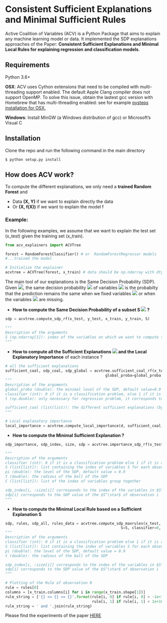 # Consistent Sufficient Explanations and Minimal Sufficient Rules 
 
Active Coalition of Variables (ACV) is a Python Package that aims to explain any machine learning model or data. 
It implemented the SDP explanations approaches of the Paper: **Consistent Sufficient Explanations and Minimal Local Rules for
explaining regression and classification models**.
 
## Requirements
Python 3.6+ 

**OSX**: ACV uses Cython extensions that need to be compiled with multi-threading support enabled. 
The default Apple Clang compiler does not support OpenMP.
To solve this issue, obtain the lastest gcc version with Homebrew that has multi-threading enabled: 
see for example [pysteps installation for OSX.](https://pypi.org/project/pysteps/1.0.0/)

**Windows**: Install MinGW (a Windows distribution of gcc) or Microsoft’s Visual C

## Installation

Clone the repo and run the following command in the main directory
```
$ python setup.py install
```

## How does ACV work?
To compute the different explanations, we only need a **trained Random Forest** and 
- Data **(X, Y)** if we want to explain directly the data
- Or **(X, f(X))** if we want to explain the model f

### Example:
In the following examples, we assume that we want to explain the test set (x_test) given the training set (x_train).

```python
from acv_explainers import ACVTree

forest = RandomForestClassifier() # or  RandomForestRegressor models
#...trained the model

# Initialize the explainer
acvtree = ACVTree(forest, x_train) # data should be np.ndarray with dtype=double
```
The main tool of our explanations is the Same Decision Probability (SDP). Given <img src="https://latex.codecogs.com/gif.latex?x%20%3D%20%28x_S%2C%20x_%7B%5Cbar%7BS%7D%7D%29" />, the same decision probability <img src="https://latex.codecogs.com/gif.latex?SDP_S%28x%2C%20f%29" /> of variables <img src="https://latex.codecogs.com/gif.latex?x_S" />  is the probabilty that the prediction remains the same when we fixed variables 
<img src="https://latex.codecogs.com/gif.latex?X_S=x_S" /> or when the variables <img src="https://latex.codecogs.com/gif.latex?X_{\bar{S}}" /> are missing.

* **How to compute  the Same Decision Probability of a subset S <img src="https://latex.codecogs.com/gif.latex?SDP_S%28x%2C%20f%29" />  ?**

```python
sdp = acvtree.compute_sdp_rf(x_test, y_test, x_train, y_train, S)

"""
Description of the arguments    
S (np.ndarray[1]): index of the variables on which we want to compute the SDP
"""
```
* **How to compute all the Sufficient Explanations <img src="https://latex.codecogs.com/gif.latex?S^\star" /> 
and the Local Explanatory Importance** of each instance ?
```python
# all the sufficient explanations 
sufficient_coal, sdp_coal, sdp_global = acvtree.sufficient_coal_rf(x_test, y_test, x_train, y_train,
                                             global_proba=global_proba, classifier=0, t=t)
"""
Description of the arguments
global_proba (double): the minimal level of the SDP, default value=0.9
classifier (int): 0 if it is a classification problem, else 1 if it is a regression problem
t (np.double): only necessary for regression problem, it corresponds to the radius of the ball of the SDP 

sufficient_coal (list(list)): the different sufficient explanations (by index) for each instance in x_test
"""

# Local explanatory importance
local_importance = acvtree.compute_local_importance(d, sufficient_coal)
```

*  **How to compute the Minimal Sufficient Explanation ?**
```python
sdp_importance, sdp_index, size, sdp = acvtree.importance_sdp_rf(x_test, y_test, x_train, y_train, data, C=[[]], global_proba=0.9)

"""
Description of the arguments
classifier (int): 0 if it is a classification problem else 1 if it is a regression problem
S (list[list]): list containing the index of variables S for each observation
pi (double): the level of the SDP, default value = 0.9
t (double): the radious of the ball of the SDP 
C (list[list]): list of the index of variables group together

sdp_index[i, :size[i]] corresponds to the index of the variables in $S^\star$ of observation i  
sdp[i] corresponds to the SDP value of the $S^\star$ of observation i
"""
```

* **How to compute the Minimal Local Rule based on a Sufficient Explanation S**

```python
sdp, rules, sdp_all, rules_data = acvtree.compute_sdp_maxrules(x_test, y_test, x_train, y_train,
                                                    S=S, classifier=0, t=t, pi=pi)
"""
Description of the arguments
classifier (int): 0 if it is a classification problem else 1 if it is a regression problem
S (list[list]): list containing the index of variables S for each observation
pi (double): the level of the SDP, default value = 0.9
t (double): the radious of the ball of the SDP 

sdp_index[i, :size[i]] corresponds to the index of the variables in $S^\star$ of observation i  
sdp[i] corresponds to the SDP value of the $S^\star$ of observation i
"""

# Plotting of the Rule of observation 0 
rule = rules[0]
columns = [x_train.columns[i] for i in range(x_train.shape[1])]
rule_string = ['{} <= {} <= {}'.format(rule[i, 0] if rule[i, 0] > -1e+10 else -np.inf, columns[i],
                                       rule[i, 1] if rule[i, 1] < 1e+10 else +np.inf) for i in S]
rule_string = ' and '.join(rule_string)
```

Please find the experiments of the paper [HERE](https://github.com/aistats2022exp/ConsistentExplanations/tree/main/notebook)
